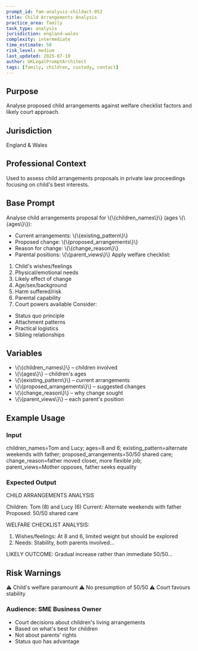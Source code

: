 ```yaml
---
prompt_id: fam-analysis-childact-053
title: Child Arrangements Analysis
practice_area: family
task_type: analysis
jurisdiction: england-wales
complexity: intermediate
time_estimate: 50
risk_level: medium
last_updated: 2025-07-10
author: UKLegalPromptArchitect
tags: [family, children, custody, contact]
---
```


## Purpose
Analyse proposed child arrangements against welfare checklist factors and likely court approach.

## Jurisdiction
England & Wales

## Professional Context
Used to assess child arrangements proposals in private law proceedings focusing on child's best interests.

## Base Prompt
Analyse child arrangements proposal for \\{\\{children_names\\}\\} (ages \\{\\{ages\\}\\}):
- Current arrangements: \\{\\{existing_pattern\\}\\}
- Proposed change: \\{\\{proposed_arrangements\\}\\}
- Reason for change: \\{\\{change_reason\\}\\}
- Parental positions: \\{\\{parent_views\\}\\}
Apply welfare checklist:
1. Child's wishes/feelings
2. Physical/emotional needs
3. Likely effect of change
4. Age/sex/background
5. Harm suffered/risk
6. Parental capability
7. Court powers available
Consider:
- Status quo principle
- Attachment patterns
- Practical logistics
- Sibling relationships

## Variables
- \\{\\{children_names\\}\\} – children involved
- \\{\\{ages\\}\\} – children's ages
- \\{\\{existing_pattern\\}\\} – current arrangements
- \\{\\{proposed_arrangements\\}\\} – suggested changes
- \\{\\{change_reason\\}\\} – why change sought
- \\{\\{parent_views\\}\\} – each parent's position

## Example Usage
### Input
children_names=Tom and Lucy; ages=8 and 6; existing_pattern=alternate weekends with father; proposed_arrangements=50/50 shared care; change_reason=father moved closer, more flexible job; parent_views=Mother opposes, father seeks equality

### Expected Output
CHILD ARRANGEMENTS ANALYSIS

Children: Tom (8) and Lucy (6)
Current: Alternate weekends with father
Proposed: 50/50 shared care

WELFARE CHECKLIST ANALYSIS:
1. Wishes/feelings: At 8 and 6, limited weight but should be explored
2. Needs: Stability, both parents involved...

LIKELY OUTCOME: Gradual increase rather than immediate 50/50...

## Risk Warnings
⚠️ Child's welfare paramount
⚠️ No presumption of 50/50
⚠️ Court favours stability

### Audience: SME Business Owner
- Court decisions about children's living arrangements
- Based on what's best for children
- Not about parents' rights
- Status quo has advantage
